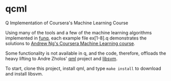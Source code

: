 # qcml
Q Implementation of Coursera's Machine Learning Course

Using many of the tools
and a few of the machine learning algorithms implemented in [funq](https://github.com/psaris/funq), 
each example file ex[1-8].q demonstrates the solutions to [Andrew Ng's Coursera Machine Learning course](https://www.coursera.org/learn/machine-learning).

Some functionality is not available in q, and the code, therefore, 
offloads the heavy lifting to Andre Zholos' [qml](https://github.com/zholos/qml) project
and [libsvm](https://github.com/cjlin1/libsvm).

To start, clone this project, install qml, and type `make install` to download and install libsvm.
